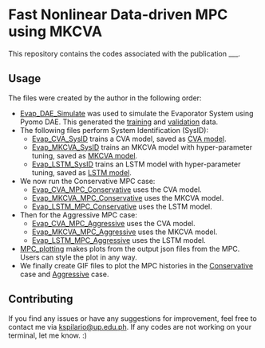# Fast Nonlinear Data-driven MPC using MKCVA

This repository contains the codes associated with the publication ___.

## Usage
The files were created by the author in the following order:
* [Evap_DAE_Simulate](https://github.com/kspilario/MKCVA_MPC/blob/main/Evap_DAE_Simulate.ipynb) was used to simulate the Evaporator System using Pyomo DAE. This generated the [training](https://github.com/kspilario/MKCVA_MPC/blob/main/evap_seed1.csv) and [validation](https://github.com/kspilario/MKCVA_MPC/blob/main/evap_seed3_valid.csv) data.
* The following files perform System Identification (SysID):
  * [Evap_CVA_SysID](https://github.com/kspilario/MKCVA_MPC/blob/main/Evap_CVA_SysID.ipynb) trains a CVA model, saved as [CVA model](https://github.com/kspilario/MKCVA_MPC/blob/main/evap_cva_sys.pkl).
  * [Evap_MKCVA_SysID](https://github.com/kspilario/MKCVA_MPC/blob/main/Evap_MKCVA_SysID.ipynb) trains an MKCVA model with hyper-parameter tuning, saved as [MKCVA model](https://github.com/kspilario/MKCVA_MPC/blob/main/evap_mkcva_sys3.pkl).
  * [Evap_LSTM_SysID](https://github.com/kspilario/MKCVA_MPC/blob/main/Evap_LSTM_SysID.ipynb) trains an LSTM model with hyper-parameter tuning, saved as [LSTM model](https://github.com/kspilario/MKCVA_MPC/blob/main/evap_lstm.keras).
* We now run the Conservative MPC case:
  * [Evap_CVA_MPC_Conservative](https://github.com/kspilario/MKCVA_MPC/blob/main/Evap_CVA_MPC_Conservative.ipynb) uses the CVA model.
  * [Evap_MKCVA_MPC_Conservative](https://github.com/kspilario/MKCVA_MPC/blob/main/Evap_MKCVA_MPC_Conservative.ipynb) uses the MKCVA model.
  * [Evap_LSTM_MPC_Conservative](https://github.com/kspilario/MKCVA_MPC/blob/main/Evap_LSTM_MPC_Conservative.ipynb) uses the LSTM model.
* Then for the Aggressive MPC case:
  * [Evap_CVA_MPC_Aggressive](https://github.com/kspilario/MKCVA_MPC/blob/main/Evap_CVA_MPC_Aggressive.ipynb) uses the CVA model.
  * [Evap_MKCVA_MPC_Aggressive](https://github.com/kspilario/MKCVA_MPC/blob/main/Evap_MKCVA_MPC_Aggressive.ipynb) uses the MKCVA model.
  * [Evap_LSTM_MPC_Aggressive](https://github.com/kspilario/MKCVA_MPC/blob/main/Evap_LSTM_MPC_Aggressive.ipynb) uses the LSTM model.
* [MPC_plotting](https://github.com/kspilario/MKCVA_MPC/blob/main/MPC_plotting.ipynb) makes plots from the output json files from the MPC. Users can style the plot in any way.
* We finally create GIF files to plot the MPC histories in the [Conservative](https://github.com/kspilario/MKCVA_MPC/blob/main/fig_mpc_cons_gif.gif) case and [Aggressive](https://github.com/kspilario/MKCVA_MPC/blob/main/fig_mpc_aggre_gif.gif) case.

## Contributing
If you find any issues or have any suggestions for improvement, feel free to contact me via kspilario@up.edu.ph. If any codes are not working on your terminal, let me know. :)

